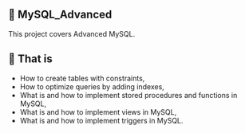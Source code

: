 ## :file_folder: MySQL_Advanced

This project covers Advanced MySQL.

## :scroll: That is
- How to create tables with constraints,
- How to optimize queries by adding indexes,
- What is and how to implement stored procedures and functions in MySQL,
- What is and how to implement views in MySQL,
- What is and how to implement triggers in MySQL.
